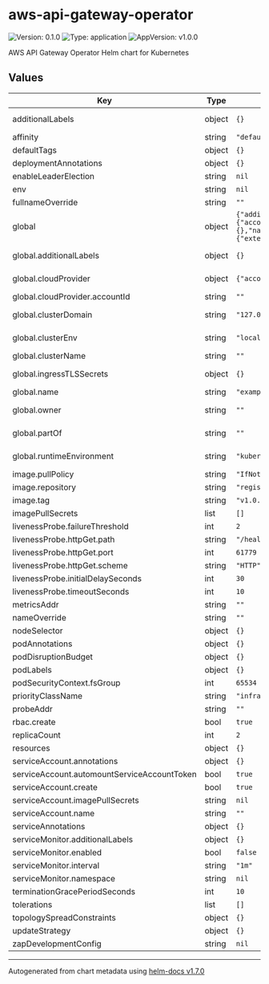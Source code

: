 # aws-api-gateway-operator

![Version: 0.1.0](https://img.shields.io/badge/Version-0.1.0-informational?style=flat-square) ![Type: application](https://img.shields.io/badge/Type-application-informational?style=flat-square) ![AppVersion: v1.0.0](https://img.shields.io/badge/AppVersion-v1.0.0-informational?style=flat-square)

AWS API Gateway Operator Helm chart for Kubernetes

## Values

| Key | Type | Default | Description |
|-----|------|---------|-------------|
| additionalLabels | object | `{}` | Labels to add to each object of the chart. |
| affinity | string | `"default"` |  |
| defaultTags | object | `{}` |  |
| deploymentAnnotations | object | `{}` |  |
| enableLeaderElection | string | `nil` |  |
| env | string | `nil` |  |
| fullnameOverride | string | `""` |  |
| global | object | `{"additionalLabels":{},"cloudProvider":{"accountId":""},"clusterDomain":"127.0.0.1.nip.io","clusterEnv":"local","clusterName":"","ingressTLSSecrets":{},"name":"example-app","owner":"","partOf":"","runtimeEnvironment":"kubernetes","terraform":{"externalSecrets":false,"irsa":false}}` | Global variables for us in all charts and sub charts |
| global.additionalLabels | object | `{}` | Additional labels to apply to all resources |
| global.cloudProvider | object | `{"accountId":""}` | Global variables relating to cloud provider |
| global.cloudProvider.accountId | string | `""` | AWS ACcount Id |
| global.clusterDomain | string | `"127.0.0.1.nip.io"` | Kubernetes cluster domain |
| global.clusterEnv | string | `"local"` | Environment (local, dev, qa, prod) |
| global.clusterName | string | `""` | Kubernetes cluster name |
| global.ingressTLSSecrets | object | `{}` | Global dictionary of TLS secrets |
| global.name | string | `"example-app"` | Name of the application |
| global.owner | string | `""` | Team which "owns" the application |
| global.partOf | string | `""` | Top level application each deployment is a part of |
| global.runtimeEnvironment | string | `"kubernetes"` | Global variable definint RUNTIME_ENVIRONMENT |
| image.pullPolicy | string | `"IfNotPresent"` |  |
| image.repository | string | `"registry.gitlab.com/mintel/satoshi/tools/aws-api-gateway-operator"` |  |
| image.tag | string | `"v1.0.0"` |  |
| imagePullSecrets | list | `[]` |  |
| livenessProbe.failureThreshold | int | `2` |  |
| livenessProbe.httpGet.path | string | `"/healthz"` |  |
| livenessProbe.httpGet.port | int | `61779` |  |
| livenessProbe.httpGet.scheme | string | `"HTTP"` |  |
| livenessProbe.initialDelaySeconds | int | `30` |  |
| livenessProbe.timeoutSeconds | int | `10` |  |
| metricsAddr | string | `""` |  |
| nameOverride | string | `""` |  |
| nodeSelector | object | `{}` |  |
| podAnnotations | object | `{}` |  |
| podDisruptionBudget | object | `{}` |  |
| podLabels | object | `{}` |  |
| podSecurityContext.fsGroup | int | `65534` |  |
| priorityClassName | string | `"infra"` |  |
| probeAddr | string | `""` |  |
| rbac.create | bool | `true` |  |
| replicaCount | int | `2` |  |
| resources | object | `{}` |  |
| serviceAccount.annotations | object | `{}` |  |
| serviceAccount.automountServiceAccountToken | bool | `true` |  |
| serviceAccount.create | bool | `true` |  |
| serviceAccount.imagePullSecrets | string | `nil` |  |
| serviceAccount.name | string | `""` |  |
| serviceAnnotations | object | `{}` |  |
| serviceMonitor.additionalLabels | object | `{}` |  |
| serviceMonitor.enabled | bool | `false` |  |
| serviceMonitor.interval | string | `"1m"` |  |
| serviceMonitor.namespace | string | `nil` |  |
| terminationGracePeriodSeconds | int | `10` |  |
| tolerations | list | `[]` |  |
| topologySpreadConstraints | object | `{}` |  |
| updateStrategy | object | `{}` |  |
| zapDevelopmentConfig | string | `nil` |  |

----------------------------------------------
Autogenerated from chart metadata using [helm-docs v1.7.0](https://github.com/norwoodj/helm-docs/releases/v1.7.0)
